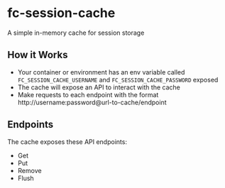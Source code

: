 # fc-session-cache
A simple in-memory cache for session storage

## How it Works
- Your container or environment has an env variable called `FC_SESSION_CACHE_USERNAME` and `FC_SESSION_CACHE_PASSWORD` exposed
- The cache will expose an API to interact with the cache
- Make requests to each endpoint with the format http://username:password@url-to-cache/endpoint

## Endpoints
The cache exposes these API endpoints:
- Get
- Put
- Remove
- Flush
